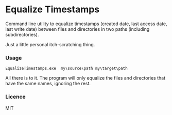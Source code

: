 # Equalize Timestamps

Command line utility to equalize timestamps (created date, last access date, last write date) between files and directories in two paths (including subdirectories).

Just a little personal itch-scratching thing.

### Usage

```
EqualizeTimestamps.exe  my\source\path my\target\path
```

All there is to it. The program will only equalize the files and directories that have the same names, ignoring the rest.

### Licence

MIT